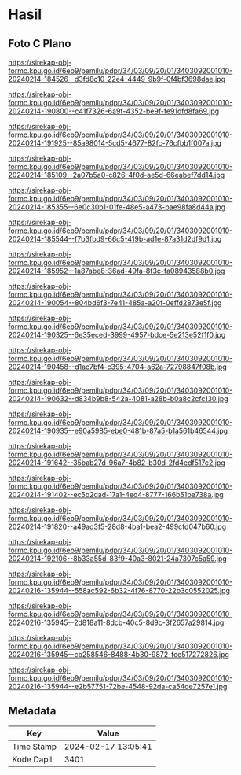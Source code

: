 # Hasil

## Foto C Plano

https://sirekap-obj-formc.kpu.go.id/6eb9/pemilu/pdpr/34/03/09/20/01/3403092001010-20240214-184526--d3fd8c10-22e4-4449-9b9f-0f4bf3698dae.jpg

https://sirekap-obj-formc.kpu.go.id/6eb9/pemilu/pdpr/34/03/09/20/01/3403092001010-20240214-190800--c41f7326-6a9f-4352-be9f-fe91dfd8fa69.jpg

https://sirekap-obj-formc.kpu.go.id/6eb9/pemilu/pdpr/34/03/09/20/01/3403092001010-20240214-191925--85a98014-5cd5-4677-82fc-76cfbb1f007a.jpg

https://sirekap-obj-formc.kpu.go.id/6eb9/pemilu/pdpr/34/03/09/20/01/3403092001010-20240214-185109--2a07b5a0-c826-4f0d-ae5d-66eabef7dd14.jpg

https://sirekap-obj-formc.kpu.go.id/6eb9/pemilu/pdpr/34/03/09/20/01/3403092001010-20240214-185355--6e0c30b1-01fe-48e5-a473-bae98fa8d44a.jpg

https://sirekap-obj-formc.kpu.go.id/6eb9/pemilu/pdpr/34/03/09/20/01/3403092001010-20240214-185544--f7b3fbd9-66c5-419b-ad1e-87a31d2df9d1.jpg

https://sirekap-obj-formc.kpu.go.id/6eb9/pemilu/pdpr/34/03/09/20/01/3403092001010-20240214-185952--1a87abe8-36ad-49fa-8f3c-fa08943588b0.jpg

https://sirekap-obj-formc.kpu.go.id/6eb9/pemilu/pdpr/34/03/09/20/01/3403092001010-20240214-190054--804bd6f3-7e41-485a-a20f-0effd2873e5f.jpg

https://sirekap-obj-formc.kpu.go.id/6eb9/pemilu/pdpr/34/03/09/20/01/3403092001010-20240214-190325--6e35eced-3999-4957-bdce-5e213e52f1f0.jpg

https://sirekap-obj-formc.kpu.go.id/6eb9/pemilu/pdpr/34/03/09/20/01/3403092001010-20240214-190458--d1ac7bf4-c395-4704-a62a-72798847f08b.jpg

https://sirekap-obj-formc.kpu.go.id/6eb9/pemilu/pdpr/34/03/09/20/01/3403092001010-20240214-190632--d834b9b8-542a-4081-a28b-b0a8c2cfc130.jpg

https://sirekap-obj-formc.kpu.go.id/6eb9/pemilu/pdpr/34/03/09/20/01/3403092001010-20240214-190935--e90a5985-ebe0-481b-87a5-b1a561b46544.jpg

https://sirekap-obj-formc.kpu.go.id/6eb9/pemilu/pdpr/34/03/09/20/01/3403092001010-20240214-191642--35bab27d-96a7-4b82-b30d-2fd4edf517c2.jpg

https://sirekap-obj-formc.kpu.go.id/6eb9/pemilu/pdpr/34/03/09/20/01/3403092001010-20240214-191402--ec5b2dad-17a1-4ed4-8777-166b51be738a.jpg

https://sirekap-obj-formc.kpu.go.id/6eb9/pemilu/pdpr/34/03/09/20/01/3403092001010-20240214-191820--a49ad3f5-28d8-4ba1-bea2-499cfd047b60.jpg

https://sirekap-obj-formc.kpu.go.id/6eb9/pemilu/pdpr/34/03/09/20/01/3403092001010-20240214-192106--8b33a55d-83f9-40a3-8021-24a7307c5a59.jpg

https://sirekap-obj-formc.kpu.go.id/6eb9/pemilu/pdpr/34/03/09/20/01/3403092001010-20240216-135944--558ac592-6b32-4f76-8770-22b3c0552025.jpg

https://sirekap-obj-formc.kpu.go.id/6eb9/pemilu/pdpr/34/03/09/20/01/3403092001010-20240216-135945--2d818a11-8dcb-40c5-8d9c-3f2657a29814.jpg

https://sirekap-obj-formc.kpu.go.id/6eb9/pemilu/pdpr/34/03/09/20/01/3403092001010-20240216-135945--cb258546-8488-4b30-9872-fce517272826.jpg

https://sirekap-obj-formc.kpu.go.id/6eb9/pemilu/pdpr/34/03/09/20/01/3403092001010-20240216-135944--e2b57751-72be-4548-92da-ca54de7257e1.jpg


## Metadata

| Key        | Value               |
| ---------- | ------------------- |
| Time Stamp | 2024-02-17 13:05:41 |
| Kode Dapil | 3401                |



